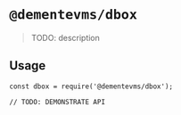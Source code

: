 # `@dementevms/dbox`

> TODO: description

## Usage

```
const dbox = require('@dementevms/dbox');

// TODO: DEMONSTRATE API
```

